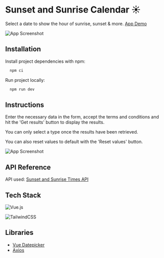 # Sunset and Sunrise Calendar ☀️

Select a date to show the hour of sunrise, sunset & more. [App Demo](https://darling-pasca-c23e2a.netlify.app/)

![App Screenshot](https://i.imgur.com/aiU0OxX.png)


## Installation

Install project dependencies with npm:

```bash
  npm ci
```

Run project locally:

```bash
  npm run dev
```

## Instructions

Enter the necessary data in the form, accept the terms and conditions and hit the 'Get results' button to display the results.

You can only select a type once the results have been retrieved.

You can also reset values to default with the 'Reset values' button.

![App Screenshot](https://i.imgur.com/VsxK3PR.png[/img])
## API Reference

API used: [Sunset and Sunrise Times API](https://sunrisesunset.io/api/)


## Tech Stack


![Vue.js](https://img.shields.io/badge/Vue.js-35495E?style=for-the-badge&logo=vuedotjs&logoColor=4FC08D)

![TailwindCSS](https://img.shields.io/badge/tailwindcss-%2338B2AC.svg?style=for-the-badge&logo=tailwind-css&logoColor=white)

## Libraries

* [Vue Datepicker](https://vue3datepicker.com/)
* [Axios](https://axios-http.com/)
